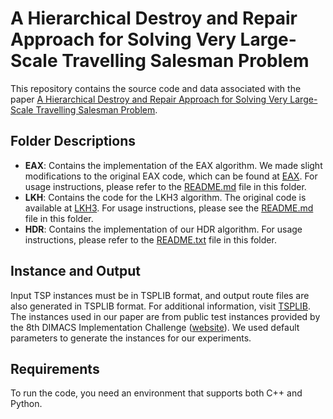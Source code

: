 # A Hierarchical Destroy and Repair Approach for Solving Very Large-Scale Travelling Salesman Problem

This repository contains the source code and data associated with the paper [A Hierarchical Destroy and Repair Approach for Solving Very Large-Scale Travelling Salesman Problem](https://arxiv.org/abs/2308.04639).

## Folder Descriptions

- **EAX**: Contains the implementation of the EAX algorithm. We made slight modifications to the original EAX code, which can be found at [EAX](https://github.com/nagata-yuichi/GA-EAX/tree/main/GA_EAX_1.0). For usage instructions, please refer to the [README.md](EAX/README.md) file in this folder.
- **LKH**: Contains the code for the LKH3 algorithm. The original code is available at [LKH3](http://akira.ruc.dk/~keld/research/LKH-3). For usage instructions, please see the [README.md](LKH/README.md) file in this folder.
- **HDR**: Contains the implementation of our HDR algorithm. For usage instructions, please refer to the [README.txt](HDR/README.md) file in this folder.

## Instance and Output

Input TSP instances must be in TSPLIB format, and output route files are also generated in TSPLIB format. For additional information, visit [TSPLIB](http://comopt.ifi.uni-heidelberg.de/software/TSPLIB95/). The instances used in our paper are from public test instances provided by the 8th DIMACS Implementation Challenge ([website](http://dimacs.rutgers.edu/archive/Challenges/TSP/download.html)). We used default parameters to generate the instances for our experiments.

## Requirements

To run the code, you need an environment that supports both C++ and Python.

